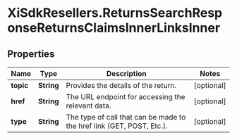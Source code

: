 # XiSdkResellers.ReturnsSearchResponseReturnsClaimsInnerLinksInner

## Properties

Name | Type | Description | Notes
------------ | ------------- | ------------- | -------------
**topic** | **String** | Provides the details of the return. | [optional] 
**href** | **String** | The URL endpoint for accessing the relevant data. | [optional] 
**type** | **String** | The type of call that can be made to the href link (GET, POST, Etc.). | [optional] 


